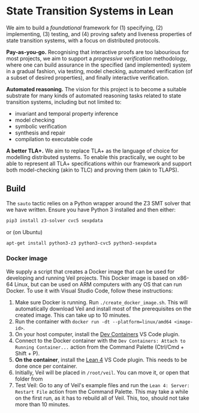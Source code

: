 # State Transition Systems in Lean

We aim to build a _foundational_ framework for (1) specifying, (2) implementing,
(3) testing, and (4) proving safety and liveness properties of state transition
systems, with a focus on distributed protocols.

**Pay-as-you-go.** Recognising that interactive proofs are too labourious for
most projects, we aim to support a _progressive verification_ methodology, where
one can build assurance in the specified (and implemented) system in a gradual
fashion, via testing, model checking, automated verification (of a subset of
desired properties), and finally interactive verification.

**Automated reasoning.** The vision for this project is to become a suitable
substrate for many kinds of automated reasoning tasks related to state
transition systems, including but not limited to:

- invariant and temporal property inference
- model checking
- symbolic verification
- synthesis and repair
- compilation to executable code

**A better TLA+.** We aim to replace TLA+ as the language of choice for
modelling distributed systems. To enable this practically, we ought to be able
to represent all TLA+ specifications within our framework and support both
model-checking (akin to TLC) and proving them (akin to TLAPS).

## Build

The `sauto` tactic relies on a Python wrapper around the Z3 SMT solver
that we have written. Ensure you have Python 3 installed and then either:

```bash
pip3 install z3-solver cvc5 sexpdata
```

or (on Ubuntu)

```bash
apt-get install python3-z3 python3-cvc5 python3-sexpdata
```

### Docker image
We supply a script that creates
a Docker image that can be used for developing and running Veil
projects.
This Docker image is based on x86-64 Linux,
but can be used on ARM computers with any OS
that can run Docker.
To use it with Visual Studio Code, follow these instructions:
1. Make sure Docker is running. Run `./create_docker_image.sh`. 
This will automatically download Veil and install
most of the prerequisites on the created image. This can take up to 10 minutes.
2. Run the container with `docker run -dt --platform=linux/amd64 <image-id>`.
3. On your host computer, install the [Dev Containers](https://marketplace.visualstudio.com/items?itemName=ms-vscode-remote.remote-containers) VS Code plugin.
4. Connect to the Docker container with the `Dev Containers: Attach to Running Container...` action from the Command Palette
(Ctrl/Cmd + Shift + P).
5. **On the container**, install the [Lean 4](https://marketplace.visualstudio.com/items?itemName=leanprover.lean4) VS Code plugin. This needs to be done once per container.
6. Initially, Veil will be placed in `/root/veil`. You can move it, or open that folder from
7. Test Veil: Go to any of Veil's example files and run the `Lean 4: Server: Restart File` action from the Command Palette. This may take a while on the first run, as it has to rebuild all of Veil. This, too, should not take
more than 10 minutes.
